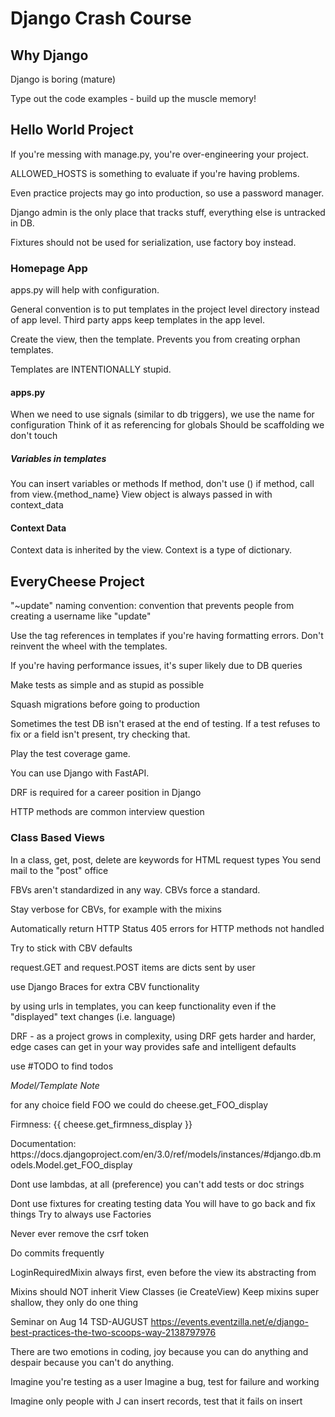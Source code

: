 # Django Crash Course

## Why Django
Django is boring (mature)

Type out the code examples - build up the muscle memory!

## Hello World Project

If you're messing with manage.py, you're over-engineering your project.

ALLOWED_HOSTS is something to evaluate if you're having problems.

Even practice projects may go into production, so use a password manager.

Django admin is the only place that tracks stuff, everything else is untracked in DB.

Fixtures should not be used for serialization, use factory boy instead.

### Homepage App

apps.py will help with configuration.

General convention is to put templates in the project level directory instead of app level. Third party apps keep
 templates in the app level.
 
Create the view, then the template. Prevents you from creating orphan templates.

Templates are INTENTIONALLY stupid.

#### apps.py
When we need to use signals (similar to db triggers), we use the name for configuration
Think of it as referencing for globals
Should be scaffolding we don't touch

##### Variables in templates

You can insert variables or methods 
If method, don't use () if method, call from view.{method_name}
View object is always passed in with context_data

#### Context Data

Context data is inherited by the view.
Context is a type of dictionary.

## EveryCheese Project

"~update" naming convention: convention that prevents people from creating a username like "update"

Use the tag references in templates if you're having formatting errors. Don't reinvent the wheel with the templates.

If you're having performance issues, it's super likely due to DB queries

Make tests as simple and as stupid as possible

Squash migrations before going to production

Sometimes the test DB isn't erased at the end of testing. If a test refuses to fix or a field isn't present, try
 checking that.
 
Play the test coverage game.
 
You can use Django with FastAPI.

DRF is required for a career position in Django

HTTP methods are common interview question
 
### Class Based Views

In a class, get, post, delete are keywords for HTML request types
You send mail to the "post" office

FBVs aren't standardized in any way. CBVs force a standard.

Stay verbose for CBVs, for example with the mixins

Automatically return HTTP Status 405 errors for HTTP methods not handled

Try to stick with CBV defaults

request.GET and request.POST items are dicts sent by user

use Django Braces for extra CBV functionality

by using urls in templates, you can keep functionality even if the "displayed" text changes (i.e. language)

DRF - as a project grows in complexity, using DRF gets harder and harder, edge cases can get in your way
provides safe and intelligent defaults

use #TODO to find todos

*Model/Template Note*

for any choice field FOO we could do cheese.get_FOO_display
<p>Firmness: {{ cheese.get_firmness_display }}</p>
Documentation: https://docs.djangoproject.com/en/3.0/ref/models/instances/#django.db.models.Model.get_FOO_display

Dont use lambdas, at all (preference)
you can't add tests or doc strings

Dont use fixtures for creating testing data
You will have to go back and fix things
Try to always use Factories

Never ever remove the csrf token

Do commits frequently

LoginRequiredMixin always first, even before the view its abstracting from

Mixins should NOT inherit View Classes (ie CreateView)
Keep mixins super shallow, they only do one thing

Seminar on Aug 14
TSD-AUGUST
https://events.eventzilla.net/e/django-best-practices-the-two-scoops-way-2138797976

There are two emotions in coding, joy because you can do anything and despair because you can't do anything.

Imagine you're testing as a user
Imagine a bug, test for failure and working

Imagine only people with J can insert records, test that it fails on insert

